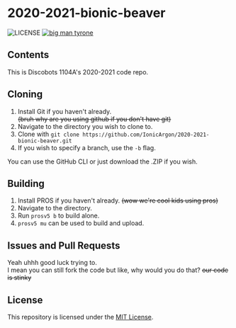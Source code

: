 # 2020-2021-bionic-beaver

![LICENSE](https://img.shields.io/github/license/IonicArgon/2020-2021-bionic-beaver)
[![big man tyrone](https://external-content.duckduckgo.com/iu/?u=https%3A%2F%2Fi.ytimg.com%2Fvi%2F8_ZCXUnsZbk%2Fmaxresdefault.jpg&f=1&nofb=1)](https://www.youtube.com/watch?v=8_ZCXUnsZbk)

## Contents

This is Discobots 1104A's 2020-2021 code repo.  

## Cloning

1. Install Git if you haven't already.  
    ~~(bruh why are you using github if you don't have git)~~
2. Navigate to the directory you wish to clone to.
3. Clone with `git clone https://github.com/IonicArgon/2020-2021-bionic-beaver.git`
4. If you wish to specify a branch, use the `-b` flag.

You can use the GitHub CLI or just download the .ZIP if you wish.

## Building

1. Install PROS if you haven't already.
    ~~(wow we're cool kids using pros)~~
2. Navigate to the directory.
3. Run `prosv5 b` to build alone.
4. `prosv5 mu` can be used to build and upload.

## Issues and Pull Requests

Yeah uhhh good luck trying to.  
I mean you can still fork the code but like, why would you do that? ~~our code is stinky~~

## License

This repository is licensed under the [MIT License](https://mit-license.org/).
